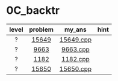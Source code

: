 # 0C_backtr
| level | problem | my_ans | hint |
| :--: | :--: | :--: | :--: |
| ? | [15649](https://www.acmicpc.net/problem/15649) | [15649.cpp](./15649/15649.cpp) |  |
| ? | [9663](https://www.acmicpc.net/problem/9663) | [9663.cpp](./9663/9663.cpp) |  |
| ? | [1182](https://www.acmicpc.net/problem/1182) | [1182.cpp](./1182/1182.cpp) |  |
| ? | [15650](https://www.acmicpc.net/problem/15650) | [15650.cpp](./15650/15650.cpp) |  |
